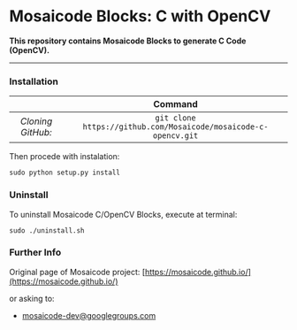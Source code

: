 # Mosaicode Blocks: C with OpenCV

**This repository contains Mosaicode Blocks to generate C Code (OpenCV).**

-------------

### Installation

| | Command |
| :---: | :---: |
| *Cloning GitHub:* | `git clone https://github.com/Mosaicode/mosaicode-c-opencv.git`|

Then procede with instalation:
```
sudo python setup.py install
```

### Uninstall

To uninstall Mosaicode C/OpenCV Blocks, execute at terminal:
```
sudo ./uninstall.sh
```

### Further Info

Original page of Mosaicode project: [https://mosaicode.github.io/](https://mosaicode.github.io/)

or asking to:
* mosaicode-dev@googlegroups.com
